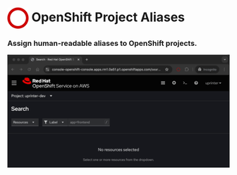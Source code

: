 # <img src="public/icons/icon48.png" width="48px" height="48px" style="vertical-align: middle"> OpenShift Project Aliases

### Assign human-readable aliases to OpenShift projects.

![Demo](docs/images/demo.gif)